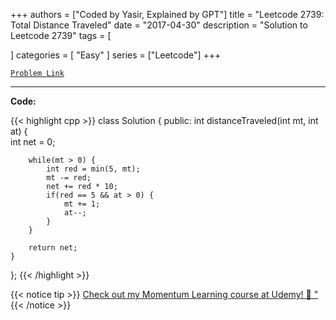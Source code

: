 
+++
authors = ["Coded by Yasir, Explained by GPT"]
title = "Leetcode 2739: Total Distance Traveled"
date = "2017-04-30"
description = "Solution to Leetcode 2739"
tags = [
    
]
categories = [
    "Easy"
]
series = ["Leetcode"]
+++



[`Problem Link`](https://leetcode.com/problems/total-distance-traveled/description/)

---

**Code:**

{{< highlight cpp >}}
class Solution {
public:
    int distanceTraveled(int mt, int at) {        
        int net = 0;
        
        while(mt > 0) {
            int red = min(5, mt);
            mt -= red;
            net += red * 10;
            if(red == 5 && at > 0) {
                mt += 1;
                at--;
            }
        }
        
        return net;
    }
};
{{< /highlight >}}


{{< notice tip >}}
[Check out my Momentum Learning course at Udemy! 🚀 "](https://www.udemy.com/course/blind-75-the-data-structures-and-algorithms-essentials/)
{{< /notice >}}

